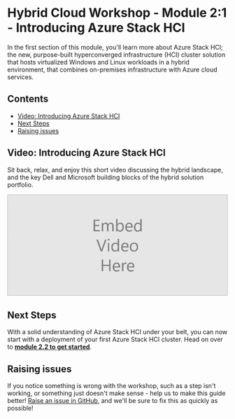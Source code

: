 Hybrid Cloud Workshop - Module 2:1 - Introducing Azure Stack HCI
==============
In the first section of this module, you'll learn more about Azure Stack HCI; the new, purpose-built hyperconverged infrastructure (HCI) cluster solution that hosts virtualized Windows and Linux workloads in a hybrid environment, that combines on-premises infrastructure with Azure cloud services.

Contents <!-- omit in toc -->
-----------
- [Video: Introducing Azure Stack HCI](#video-introducing-azure-stack-hci)
- [Next Steps](#next-steps)
- [Raising issues](#raising-issues)

Video: Introducing Azure Stack HCI
-----------
Sit back, relax, and enjoy this short video discussing the hybrid landscape, and the key Dell and Microsoft building blocks of the hybrid solution portfolio.

![Video Placeholder](/media/VideoPlaceholder.png "Video Placeholder")

Next Steps
-----------
With a solid understanding of Azure Stack HCI under your belt, you can now start with a deployment of your first Azure Stack HCI cluster. Head on over to [**module 2.2 to get started**](/modules/module_2/2_Deploy_AzSHCI.md).

Raising issues
-----------
If you notice something is wrong with the workshop, such as a step isn't working, or something just doesn't make sense - help us to make this guide better!  [Raise an issue in GitHub](https://github.com/DellGEOS/HybridWorkshop/issues), and we'll be sure to fix this as quickly as possible!